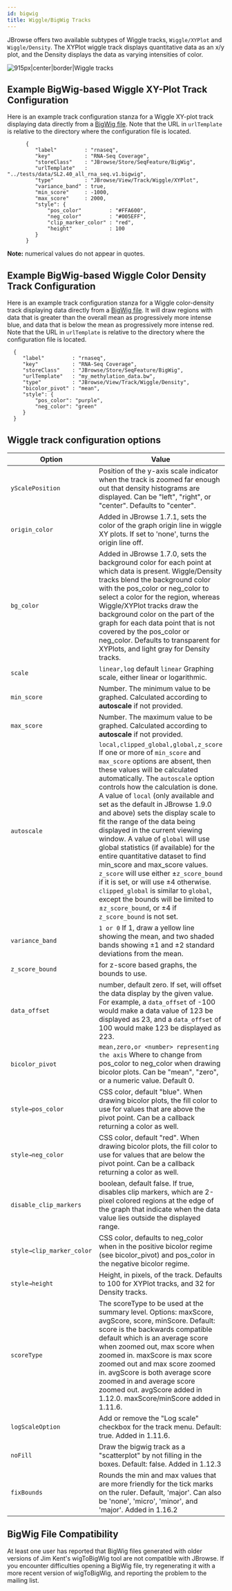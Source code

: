 ```yaml
---
id: bigwig
title: Wiggle/BigWig Tracks
---
```




JBrowse offers two available subtypes of Wiggle tracks, `Wiggle/XYPlot` and `Wiggle/Density`. The XYPlot wiggle track displays quantitative data as an x/y plot, and the Density displays the data as varying intensities of color.

![915px|center|border|Wiggle tracks](http://gmod.org/mediawiki/images/7/71/Jbrowse_wiggle_tracks.png)

## Example BigWig-based Wiggle XY-Plot Track Configuration

Here is an example track configuration stanza for a Wiggle XY-plot track displaying data directly from a [BigWig file](http://genome.ucsc.edu/FAQ/FAQformat.html#format6.1). Note that the URL in `urlTemplate` is relative to the directory where the configuration file is located.

~~~~ {.javascript}
      {
         "label"         : "rnaseq",
         "key"           : "RNA-Seq Coverage",
         "storeClass"    : "JBrowse/Store/SeqFeature/BigWig",
         "urlTemplate"   : "../tests/data/SL2.40_all_rna_seq.v1.bigwig",
         "type"          : "JBrowse/View/Track/Wiggle/XYPlot",
         "variance_band" : true,
         "min_score"     : -1000,
         "max_score"     : 2000,
         "style": {
             "pos_color"         : "#FFA600",
             "neg_color"         : "#005EFF",
             "clip_marker_color" : "red",
             "height"            : 100
         }
      }
~~~~

**Note:** numerical values do not appear in quotes.

## Example BigWig-based Wiggle Color Density Track Configuration

Here is an example track configuration stanza for a Wiggle color-density track displaying data directly from a [BigWig file](http://genome.ucsc.edu/FAQ/FAQformat.html#format6.1). It will draw regions with data that is greater than the overall mean as progressively more intense blue, and data that is below the mean as progressively more intense red. Note that the URL in `urlTemplate` is relative to the directory where the configuration file is located.

      {
         "label"         : "rnaseq",
         "key"           : "RNA-Seq Coverage",
         "storeClass"    : "JBrowse/Store/SeqFeature/BigWig",
         "urlTemplate"   : "my_methylation_data.bw",
         "type"          : "JBrowse/View/Track/Wiggle/Density",
         "bicolor_pivot" : "mean",
         "style": {
             "pos_color": "purple",
             "neg_color": "green"
         }
      }

## Wiggle track configuration options


|Option|Value|
|------|-----|
|`yScalePosition`|Position of the y-axis scale indicator when the track is zoomed far enough out that density histograms are displayed. Can be "left", "right", or "center". Defaults to "center".|
|`origin_color`|Added in JBrowse 1.7.1, sets the color of the graph origin line in wiggle XY plots. If set to 'none', turns the origin line off.|
|`bg_color`|Added in JBrowse 1.7.0, sets the background color for each point at which data is present. Wiggle/Density tracks blend the background color with the pos_color or neg_color to select a color for the region, whereas Wiggle/XYPlot tracks draw the background color on the part of the graph for each data point that is not covered by the pos_color or neg_color. Defaults to transparent for XYPlots, and light gray for Density tracks.|
|`scale`|`linear,log` default `linear` Graphing scale, either linear or logarithmic.|
|`min_score`|Number. The minimum value to be graphed. Calculated according to **autoscale** if not provided.|
|`max_score`|Number. The maximum value to be graphed. Calculated according to **autoscale** if not provided.|
|`autoscale`|`local,clipped_global,global,z_score` If one or more of `min_score` and `max_score` options are absent, then these values will be calculated automatically. The `autoscale` option controls how the calculation is done. A value of `local` (only available and set as the default in JBrowse 1.9.0 and above) sets the display scale to fit the range of the data being displayed in the current viewing window. A value of `global` will use global statistics (if available) for the entire quantitative dataset to find min_score and max_score values. `z_score` will use either ±`z_score_bound` if it is set, or will use ±4 otherwise. `clipped_global` is similar to `global`, except the bounds will be limited to ±`z_score_bound`, or ±4 if `z_score_bound` is not set.|
|`variance_band`|`1 or 0` If 1, draw a yellow line showing the mean, and two shaded bands showing ±1 and ±2 standard deviations from the mean.|
|`z_score_bound`|for z-score based graphs, the bounds to use.|
|`data_offset`|number, default zero. If set, will offset the data display by the given value. For example, a `data_offset` of -100 would make a data value of 123 be displayed as 23, and a `data_offset` of 100 would make 123 be displayed as 223.|
|`bicolor_pivot`|`mean,zero,or <number> representing the axis` Where to change from pos_color to neg_color when drawing bicolor plots. Can be "mean", "zero", or a numeric value. Default 0.|
|`style→pos_color`|CSS color, default "blue". When drawing bicolor plots, the fill color to use for values that are above the pivot point. Can be a callback returning a color as well.|
|`style→neg_color`|CSS color, default "red". When drawing bicolor plots, the fill color to use for values that are below the pivot point. Can be a callback returning a color as well.|
|`disable_clip_markers`|boolean, default false. If true, disables clip markers, which are 2-pixel colored regions at the edge of the graph that indicate when the data value lies outside the displayed range.|
|`style→clip_marker_color`|CSS color, defaults to neg_color when in the positive bicolor regime (see bicolor_pivot) and pos_color in the negative bicolor regime.|
|`style→height`|Height, in pixels, of the track. Defaults to 100 for XYPlot tracks, and 32 for Density tracks.|
|`scoreType`|The scoreType to be used at the summary level. Options: maxScore, avgScore, score, minScore. Default: score is the backwards compatible default which is an average score when zoomed out, max score when zoomed in. maxScore is max score zoomed out and max score zoomed in. avgScore is both average score zoomed in and average score zoomed out. avgScore added in 1.12.0. maxScore/minScore added in 1.11.6.|
|`logScaleOption`|Add or remove the "Log scale" checkbox for the track menu. Default: true. Added in 1.11.6.|
|`noFill`|Draw the bigwig track as a "scatterplot" by not filling in the boxes. Default: false. Added in 1.12.3|
|`fixBounds`|Rounds the min and max values that are more friendly for the tick marks on the ruler. Default, 'major'. Can also be 'none', 'micro', 'minor', and 'major'. Added in 1.16.2|

## BigWig File Compatibility

At least one user has reported that BigWig files generated with older versions of Jim Kent's wigToBigWig tool are not compatible with JBrowse. If you encounter difficulties opening a BigWig file, try regenerating it with a more recent version of wigToBigWig, and reporting the problem to the mailing list.


